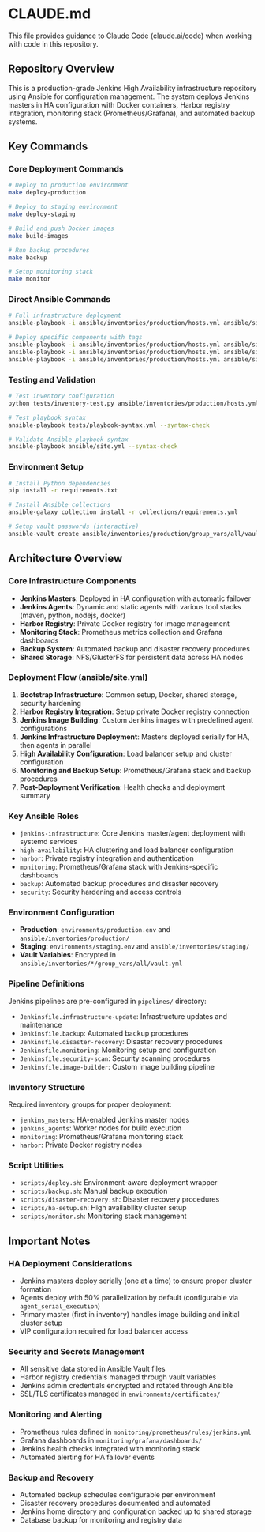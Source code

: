 # CLAUDE.md

This file provides guidance to Claude Code (claude.ai/code) when working with code in this repository.

## Repository Overview

This is a production-grade Jenkins High Availability infrastructure repository using Ansible for configuration management. The system deploys Jenkins masters in HA configuration with Docker containers, Harbor registry integration, monitoring stack (Prometheus/Grafana), and automated backup systems.

## Key Commands

### Core Deployment Commands
```bash
# Deploy to production environment
make deploy-production

# Deploy to staging environment  
make deploy-staging

# Build and push Docker images
make build-images

# Run backup procedures
make backup

# Setup monitoring stack
make monitor
```

### Direct Ansible Commands
```bash
# Full infrastructure deployment
ansible-playbook -i ansible/inventories/production/hosts.yml ansible/site.yml

# Deploy specific components with tags
ansible-playbook -i ansible/inventories/production/hosts.yml ansible/site.yml --tags jenkins,deploy
ansible-playbook -i ansible/inventories/production/hosts.yml ansible/site.yml --tags monitoring
ansible-playbook -i ansible/inventories/production/hosts.yml ansible/site.yml --tags backup
```

### Testing and Validation
```bash
# Test inventory configuration
python tests/inventory-test.py ansible/inventories/production/hosts.yml

# Test playbook syntax
ansible-playbook tests/playbook-syntax.yml --syntax-check

# Validate Ansible playbook syntax
ansible-playbook ansible/site.yml --syntax-check
```

### Environment Setup
```bash
# Install Python dependencies
pip install -r requirements.txt

# Install Ansible collections
ansible-galaxy collection install -r collections/requirements.yml

# Setup vault passwords (interactive)
ansible-vault create ansible/inventories/production/group_vars/all/vault.yml
```

## Architecture Overview

### Core Infrastructure Components
- **Jenkins Masters**: Deployed in HA configuration with automatic failover
- **Jenkins Agents**: Dynamic and static agents with various tool stacks (maven, python, nodejs, docker)
- **Harbor Registry**: Private Docker registry for image management
- **Monitoring Stack**: Prometheus metrics collection and Grafana dashboards
- **Backup System**: Automated backup and disaster recovery procedures
- **Shared Storage**: NFS/GlusterFS for persistent data across HA nodes

### Deployment Flow (ansible/site.yml)
1. **Bootstrap Infrastructure**: Common setup, Docker, shared storage, security hardening
2. **Harbor Registry Integration**: Setup private Docker registry connection
3. **Jenkins Image Building**: Custom Jenkins images with predefined agent configurations
4. **Jenkins Infrastructure Deployment**: Masters deployed serially for HA, then agents in parallel
5. **High Availability Configuration**: Load balancer setup and cluster configuration
6. **Monitoring and Backup Setup**: Prometheus/Grafana stack and backup procedures
7. **Post-Deployment Verification**: Health checks and deployment summary

### Key Ansible Roles
- `jenkins-infrastructure`: Core Jenkins master/agent deployment with systemd services
- `high-availability`: HA clustering and load balancer configuration
- `harbor`: Private registry integration and authentication
- `monitoring`: Prometheus/Grafana stack with Jenkins-specific dashboards
- `backup`: Automated backup procedures and disaster recovery
- `security`: Security hardening and access controls

### Environment Configuration
- **Production**: `environments/production.env` and `ansible/inventories/production/`
- **Staging**: `environments/staging.env` and `ansible/inventories/staging/`
- **Vault Variables**: Encrypted in `ansible/inventories/*/group_vars/all/vault.yml`

### Pipeline Definitions
Jenkins pipelines are pre-configured in `pipelines/` directory:
- `Jenkinsfile.infrastructure-update`: Infrastructure updates and maintenance
- `Jenkinsfile.backup`: Automated backup procedures
- `Jenkinsfile.disaster-recovery`: Disaster recovery procedures
- `Jenkinsfile.monitoring`: Monitoring setup and configuration
- `Jenkinsfile.security-scan`: Security scanning procedures
- `Jenkinsfile.image-builder`: Custom image building pipeline

### Inventory Structure
Required inventory groups for proper deployment:
- `jenkins_masters`: HA-enabled Jenkins master nodes
- `jenkins_agents`: Worker nodes for build execution
- `monitoring`: Prometheus/Grafana monitoring stack
- `harbor`: Private Docker registry nodes

### Script Utilities
- `scripts/deploy.sh`: Environment-aware deployment wrapper
- `scripts/backup.sh`: Manual backup execution
- `scripts/disaster-recovery.sh`: Disaster recovery procedures
- `scripts/ha-setup.sh`: High availability cluster setup
- `scripts/monitor.sh`: Monitoring stack management

## Important Notes

### HA Deployment Considerations
- Jenkins masters deploy serially (one at a time) to ensure proper cluster formation
- Agents deploy with 50% parallelization by default (configurable via `agent_serial_execution`)
- Primary master (first in inventory) handles image building and initial cluster setup
- VIP configuration required for load balancer access

### Security and Secrets Management
- All sensitive data stored in Ansible Vault files
- Harbor registry credentials managed through vault variables  
- Jenkins admin credentials encrypted and rotated through Ansible
- SSL/TLS certificates managed in `environments/certificates/`

### Monitoring and Alerting
- Prometheus rules defined in `monitoring/prometheus/rules/jenkins.yml`
- Grafana dashboards in `monitoring/grafana/dashboards/`
- Jenkins health checks integrated with monitoring stack
- Automated alerting for HA failover events

### Backup and Recovery
- Automated backup schedules configurable per environment
- Disaster recovery procedures documented and automated
- Jenkins home directory and configuration backed up to shared storage
- Database backup for monitoring and registry data